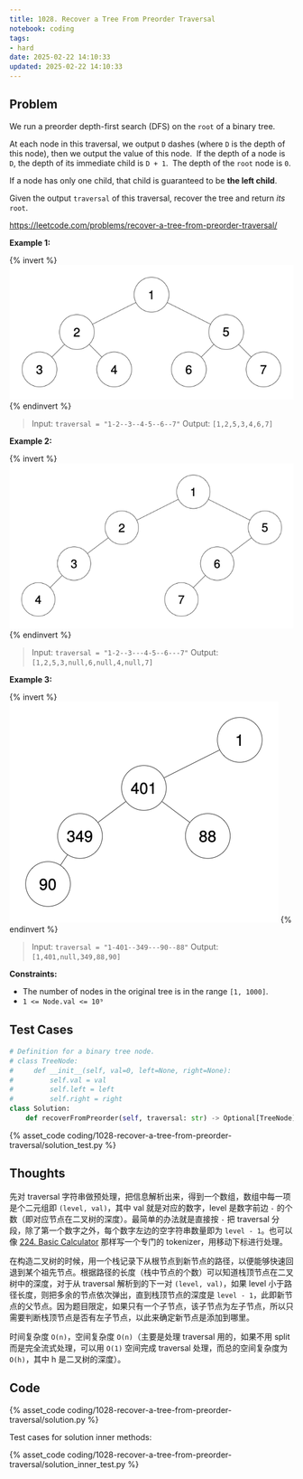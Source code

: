 ```yaml
---
title: 1028. Recover a Tree From Preorder Traversal
notebook: coding
tags:
- hard
date: 2025-02-22 14:10:33
updated: 2025-02-22 14:10:33
---
```

## Problem

We run a preorder depth-first search (DFS) on the `root` of a binary tree.

At each node in this traversal, we output `D` dashes (where `D` is the depth of this node), then we output the value of this node.  If the depth of a node is `D`, the depth of its immediate child is `D + 1`.  The depth of the `root` node is `0`.

If a node has only one child, that child is guaranteed to be **the left child**.

Given the output `traversal` of this traversal, recover the tree and return _its_ `root`.

<https://leetcode.com/problems/recover-a-tree-from-preorder-traversal/>

**Example 1:**

{% invert %}
![case1|423](1028-recover-a-tree-from-preorder-traversal/case1.png)
{% endinvert %}

> Input: `traversal = "1-2--3--4-5--6--7"`
> Output: `[1,2,5,3,4,6,7]`

**Example 2:**

{% invert %}
![case2|423](1028-recover-a-tree-from-preorder-traversal/case2.png)
{% endinvert %}

> Input: `traversal = "1-2--3---4-5--6---7"`
> Output: `[1,2,5,3,null,6,null,4,null,7]`

**Example 3:**

{% invert %}
![case3|305](1028-recover-a-tree-from-preorder-traversal/case3.png)
{% endinvert %}

> Input: `traversal = "1-401--349---90--88"`
> Output: `[1,401,null,349,88,90]`

**Constraints:**

- The number of nodes in the original tree is in the range `[1, 1000]`.
- `1 <= Node.val <= 10⁹`

## Test Cases

``` python
# Definition for a binary tree node.
# class TreeNode:
#     def __init__(self, val=0, left=None, right=None):
#         self.val = val
#         self.left = left
#         self.right = right
class Solution:
    def recoverFromPreorder(self, traversal: str) -> Optional[TreeNode]:
```

{% asset_code coding/1028-recover-a-tree-from-preorder-traversal/solution_test.py %}

## Thoughts

先对 traversal 字符串做预处理，把信息解析出来，得到一个数组，数组中每一项是个二元组即 `(level, val)`，其中 val 就是对应的数字，level 是数字前边 `-` 的个数（即对应节点在二叉树的深度）。最简单的办法就是直接按 `-` 把 traversal 分段，除了第一个数字之外，每个数字左边的空字符串数量即为 `level - 1`。也可以像 [224. Basic Calculator](224-basic-calculator) 那样写一个专门的 tokenizer，用移动下标进行处理。

在构造二叉树的时候，用一个栈记录下从根节点到新节点的路径，以便能够快速回退到某个祖先节点。根据路径的长度（栈中节点的个数）可以知道栈顶节点在二叉树中的深度，对于从 traversal 解析到的下一对 `(level, val)`，如果 level 小于路径长度，则把多余的节点依次弹出，直到栈顶节点的深度是 `level - 1`，此即新节点的父节点。因为题目限定，如果只有一个子节点，该子节点为左子节点，所以只需要判断栈顶节点是否有左子节点，以此来确定新节点是添加到哪里。

时间复杂度 `O(n)`，空间复杂度 `O(n)`（主要是处理 traversal 用的，如果不用 split 而是完全流式处理，可以用 `O(1)` 空间完成 traversal 处理，而总的空间复杂度为 `O(h)`，其中 h 是二叉树的深度）。

## Code

{% asset_code coding/1028-recover-a-tree-from-preorder-traversal/solution.py %}

Test cases for solution inner methods:

{% asset_code coding/1028-recover-a-tree-from-preorder-traversal/solution_inner_test.py %}
